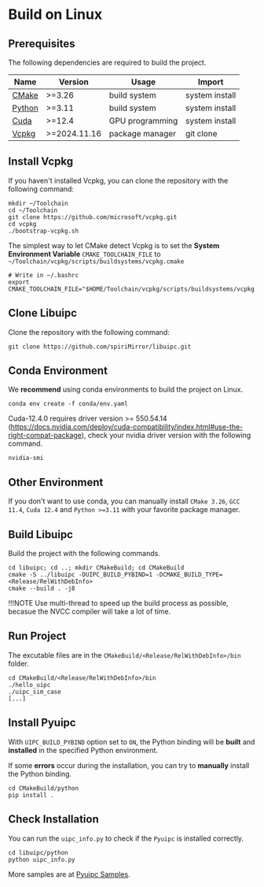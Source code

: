 # Build on Linux

## Prerequisites

The following dependencies are required to build the project.

| Name                                                | Version      | Usage           | Import         |
| --------------------------------------------------- | ------------ | --------------- | -------------- |
| [CMake](https://cmake.org/download/)                | >=3.26       | build system    | system install |
| [Python](https://www.python.org/downloads/)         | >=3.11       | build system    | system install |
| [Cuda](https://developer.nvidia.com/cuda-downloads) | >=12.4       | GPU programming | system install |
| [Vcpkg](https://github.com/microsoft/vcpkg)         | >=2024.11.16 | package manager | git clone      |

## Install Vcpkg

If you haven't installed Vcpkg, you can clone the repository with the following command:

```shell
mkdir ~/Toolchain
cd ~/Toolchain
git clone https://github.com/microsoft/vcpkg.git
cd vcpkg
./bootstrap-vcpkg.sh
```

The simplest way to let CMake detect Vcpkg is to set the **System Environment Variable** `CMAKE_TOOLCHAIN_FILE` to `~/Toolchain/vcpkg/scripts/buildsystems/vcpkg.cmake`

```shell
# Write in ~/.bashrc
export CMAKE_TOOLCHAIN_FILE="$HOME/Toolchain/vcpkg/scripts/buildsystems/vcpkg.cmake"
```

## Clone Libuipc

Clone the repository with the following command:

```shell
git clone https://github.com/spiriMirror/libuipc.git
```

## Conda Environment

We **recommend** using conda environments to build the project on Linux.

```shell
conda env create -f conda/env.yaml
```

Cuda-12.4.0 requires driver version >= 550.54.14 (https://docs.nvidia.com/deploy/cuda-compatibility/index.html#use-the-right-compat-package), check your nvidia driver version with the following command.

```shell
nvidia-smi
```

## Other Environment

If you don't want to use conda, you can manually install `CMake 3.26`, `GCC 11.4`, `Cuda 12.4` and `Python >=3.11` with your favorite package manager.

## Build Libuipc

Build the project with the following commands.

```shell
cd libuipc; cd ..; mkdir CMakeBuild; cd CMakeBuild
cmake -S ../libuipc -DUIPC_BUILD_PYBIND=1 -DCMAKE_BUILD_TYPE=<Release/RelWithDebInfo> 
cmake --build . -j8
```

!!!NOTE
    Use multi-thread to speed up the build process as possible, becasue the NVCC compiler will take a lot of time.

## Run Project

The excutable files are in the `CMakeBuild/<Release/RelWithDebInfo>/bin` folder. 

```shell
cd CMakeBuild/<Release/RelWithDebInfo>/bin
./hello_uipc
./uipc_sim_case
[...]
```

## Install Pyuipc

With `UIPC_BUILD_PYBIND` option set to `ON`, the Python binding will be **built** and **installed** in the specified Python environment.

If some **errors** occur during the installation, you can try to **manually** install the Python binding.

```shell
cd CMakeBuild/python
pip install .
```

## Check Installation

You can run the `uipc_info.py` to check if the `Pyuipc` is installed correctly.

```shell
cd libuipc/python
python uipc_info.py
```

More samples are at [Pyuipc Samples](https://github.com/spiriMirror/libuipc-samples).